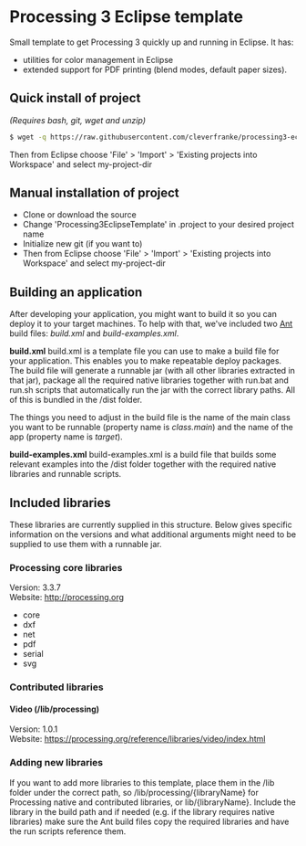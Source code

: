 # Processing 3 Eclipse template

Small template to get Processing 3 quickly up and running in Eclipse. It has:
* utilities for color management in Eclipse
* extended support for PDF printing (blend modes, default paper sizes).


## Quick install of project

*(Requires bash, git, wget and unzip)*

```bash
$ wget -q https://raw.githubusercontent.com/cleverfranke/processing3-eclipse-template/master/setup.sh && bash setup.sh MyProjectName my-project-dir 
```

Then from Eclipse choose 'File' > 'Import' > 'Existing projects into Workspace' and
select my-project-dir


## Manual installation of project

* Clone or download the source
* Change 'Processing3EclipseTemplate' in .project to your desired project name
* Initialize new git (if you want to)
* Then from Eclipse choose 'File' > 'Import' > 'Existing projects into Workspace' and select my-project-dir

## Building an application

After developing your application, you might want to build it so you can deploy it to your target
machines. To help with that, we've included two [Ant](https://ant.apache.org/) build files: 
*build.xml* and *build-examples.xml*. 

**build.xml**
build.xml is a template file you can use to make a build file for your application. This enables you to
make repeatable deploy packages. The build file will generate a runnable jar (with all other libraries 
extracted in that jar), package all the required native libraries together with run.bat and run.sh scripts
that automatically run the jar with the correct library paths. All of this is bundled in the /dist folder.

The things you need to adjust in the build file is the name of the main class you want to be runnable 
(property name is *class.main*) and the name of the app (property name is *target*).

**build-examples.xml**
build-examples.xml is a build file that builds some relevant examples into the /dist folder together
with the required native libraries and runnable scripts.

## Included libraries

These libraries are currently supplied in this structure. Below gives specific
information on the versions and what additional arguments might need to be supplied 
to use them with a runnable jar.

### Processing core libraries

Version: 3.3.7  
Website: http://processing.org

* core
* dxf
* net
* pdf
* serial
* svg

### Contributed libraries

#### Video (/lib/processing)

Version: 1.0.1  
Website: https://processing.org/reference/libraries/video/index.html

### Adding new libraries

If you want to add more libraries to this template, place them in the /lib folder under the correct
path, so /lib/processing/{libraryName} for Processing native and contributed libraries, or 
lib/{libraryName}. Include the library in the build path and if needed (e.g. if the library requires
native libraries) make sure the Ant build files copy the required libraries and have the run scripts
reference them.
